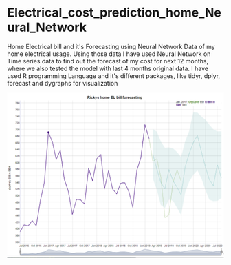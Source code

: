 # Electrical_cost_prediction_home_Neural_Network
Home Electrical bill and it's Forecasting using Neural Network
Data of my home electrical usage. Using those data I have used Neural Network on Time series data to find out the forecast of my cost for next 12 months, where we also tested the model with last 4 months original data.
I have used R programming Language and it's different packages, like tidyr, dplyr, forecast and dygraphs for visualization 

![](/images/forecasted_1.PNG)
